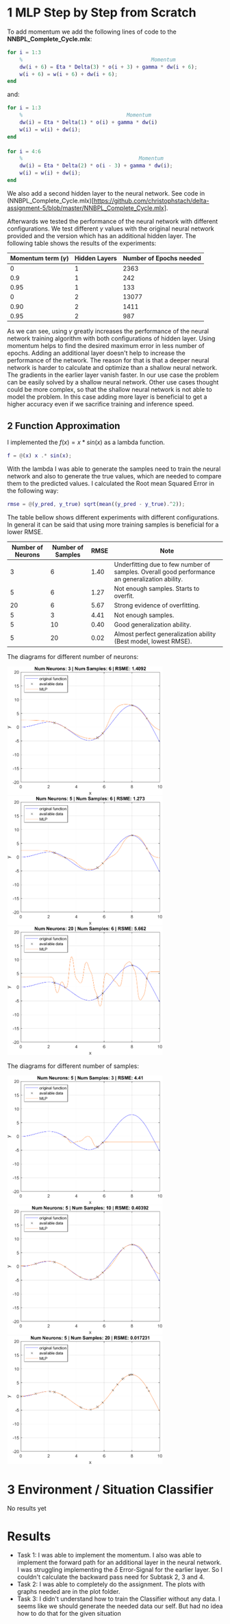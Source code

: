# 1 MLP Step by Step from Scratch
To add momentum we add the following lines of code to the **NNBPL_Complete_Cycle.mlx**:

```matlab
for i = 1:3
	%                                          Momentum	
	dw(i + 6) = Eta * Delta(3) * o(i + 3) + gamma * dw(i + 6);
	w(i + 6) = w(i + 6) + dw(i + 6);
end
```

and:

```matlab
for i = 1:3
	%                                  Momentum
	dw(i) = Eta * Delta(1) * o(i) + gamma * dw(i)
	w(i) = w(i) + dw(i);
end

for i = 4:6
	%                                      Momentum
	dw(i) = Eta * Delta(2) * o(i - 3) + gamma * dw(i);
	w(i) = w(i) + dw(i);
end    
```

We also add a second hidden layer to the neural network. See code in (NNBPL_Complete_Cycle.mlx)[https://github.com/christophstach/delta-assignment-5/blob/master/NNBPL_Complete_Cycle.mlx].

Afterwards we tested the performance of the neural network  with different configurations. We test different $\gamma$ values with the original neural network provided and the version which has an additional hidden layer. The following table shows the results of the experiments:

| Momentum term ($\gamma$) | Hidden Layers | Number of Epochs needed |
| ------------------------ | ------------- | ----------------------- |
| 0                        | 1             | 2363                    |
| 0.9                      | 1             | 242                     |
| 0.95                     | 1             | 133                     |
| 0                        | 2             | 13077                   |
| 0.90                     | 2             | 1411                    |
| 0.95                     | 2             | 987                     |

As we can see, using $\gamma$ greatly increases the performance of the neural network training algorithm with both configurations of hidden layer. Using momentum helps to find the desired maximum error in less number of epochs. Adding an additional layer doesn't help to increase the performance of the network. The reason for that is that a deeper neural network is harder to calculate and optimize than a shallow neural network. The gradients in the earlier layer vanish faster. In our use case the problem can be easily solved by a shallow neural network. Other use cases thought could be more complex, so that the shallow neural network is not able to model the problem. In this case adding more layer is beneficial to get a higher accuracy even if we sacrifice training and inference speed.

## 2 Function Approximation

I implemented the $f(x) = x * sin(x)$ as a lambda function.  

```matlab
f = @(x) x .* sin(x);
```

With the lambda I was able to generate the samples need to train the neural network and also to generate the true values, which are needed to compare them to the predicted values. I calculated the Root mean Squared Error in the following way:

```matlab
rmse = @(y_pred, y_true) sqrt(mean((y_pred - y_true).^2));
```

The table bellow shows different experiments with different configurations. In general it can be said that using more training samples is beneficial for a lower RMSE.

| Number of Neurons | Number of Samples | RMSE | Note                                                         |
| ----------------- | ----------------- | ---- | ------------------------------------------------------------ |
| 3                 | 6                 | 1.40 | Underfitting due to few number of samples. Overall good performance an generalization ability. |
| 5                 | 6                 | 1.27 | Not enough samples. Starts to overfit.                       |
| 20                | 6                 | 5.67 | Strong evidence of overfitting.                              |
| 5                 | 3                 | 4.41 | Not enough samples.                                          |
| 5                 | 10                | 0.40 | Good generalization ability.                                 |
| 5                 | 20                | 0.02 | Almost perfect generalization ability (Best model, lowest RMSE). |



The diagrams for different number of neurons:

<img src="plots\n3s6.png" style="zoom:48%;" />
<img src="plots\n5s6.png" style="zoom:48%;" />
<img src="plots\n20s6.png" style="zoom:48%;" />

The diagrams for different number of samples:

<img src="plots\n5s3.png" style="zoom:48%;" />
<img src="plots\n5s10.png" style="zoom:48%;" />
<img src="plots\n5s20.png" style="zoom:48%;" />




# 3 Environment / Situation Classifier

No results yet




# Results

 * Task 1: I was able to implement the momentum. I also was able to implement the forward path for an additional layer in the neural network. I was struggling implementing the $\delta$ Error-Signal for the earlier layer. So I couldn't calculate the backward pass need for Subtask 2, 3 and 4.
 * Task 2: I was able to completely do the assignment. The plots with graphs needed are in the plot folder.
 * Task 3: I didn't understand how to train the Classifier without any data. I seems like we should generate the needed data our self. But had no idea how to do that for the given situation


